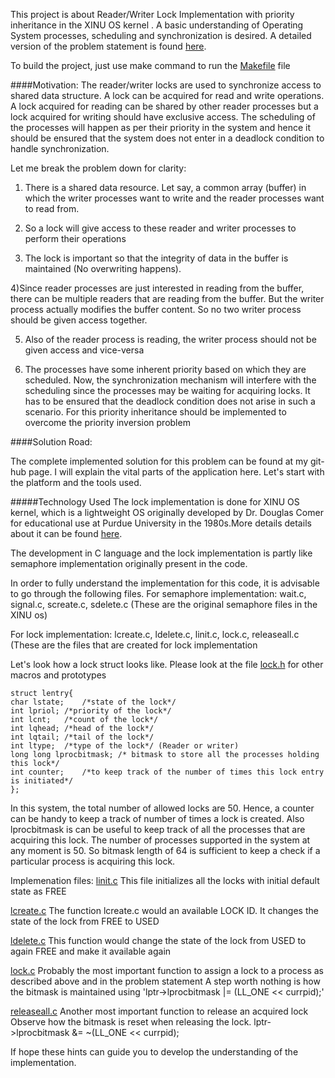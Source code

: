 This project is about Reader/Writer Lock Implementation with priority inheritance in the XINU OS kernel . A basic understanding of Operating System processes, scheduling and synchronization is desired.
A detailed version of the problem statement is found [here](https://github.com/NeetishPathak/SYSTEM-PROJECTS/blob/master/OS%20Locks/Problem_Statement.md).

To build the project, just use make command to run the [Makefile](https://github.com/NeetishPathak/SYSTEM-PROJECTS/blob/master/OS%20Locks/compile/Makefile) file

####Motivation:
The reader/writer locks are used to synchronize access to shared data structure. A lock can be acquired for read and write operations. A lock acquired for reading can be shared by other reader processes but a lock acquired for writing should have exclusive access. The scheduling of the processes will happen as per their priority in the system and hence it should be ensured that the system does not enter in a deadlock condition to handle synchronization.

Let me break the problem down for clarity:

1) There is a shared data resource. Let say, a common array (buffer) in which the writer processes want to write and the reader processes want to read from.

2) So a lock will give access to these reader and writer processes to perform their operations

3) The lock is important so that the integrity of data in the buffer is maintained (No overwriting happens).

4)Since reader processes are just interested in reading from the buffer, there can be multiple readers that are reading from the buffer. But the writer process actually modifies the buffer content. So no two writer process should be given access together.

5) Also of the reader process is reading, the writer process should not be given access and vice-versa

6) The processes have some inherent priority based on which they are scheduled. Now, the synchronization mechanism will interfere with the scheduling since the processes may be waiting for acquiring locks. It has to be ensured that the deadlock condition does not arise in such a scenario. For this priority inheritance should be implemented to overcome the priority inversion problem

####Solution Road:

The complete implemented solution for this problem can be found at my git-hub page. 
I will explain the vital parts of the application here. Let's start with the platform and the tools used.

#####Technology Used
The lock implementation is done for XINU OS kernel, which is a lightweight OS originally developed by Dr. Douglas Comer for educational use at Purdue University in the 1980s.More details details about it can be found [here](http://www.xinu.cs.purdue.edu/).

The development in C language and the lock implementation is partly like semaphore implementation originally present in the code.

In order to fully understand the implementation for this code, it is advisable to go through the following files.
For semaphore implementation:
wait.c, signal.c, screate.c, sdelete.c  (These are the original semaphore files in the XINU os)

For lock implementation:
lcreate.c, ldelete.c, linit.c, lock.c, releaseall.c (These are the files that are created for lock implementation

Let's look how a lock struct looks like. Please look at the file [lock.h](https://github.com/NeetishPathak/SYSTEM-PROJECTS/blob/master/OS%20Locks/h/lock.h) for other macros and prototypes

	struct lentry{
	char lstate;	/*state of the lock*/
	int lpriol;	/*priority of the lock*/
	int lcnt;	/*count of the lock*/
	int lqhead;	/*head of the lock*/
	int lqtail;	/*tail of the lock*/
	int ltype;	/*type of the lock*/ (Reader or writer)
	long long lprocbitmask; /* bitmask to store all the processes holding this lock*/
	int counter;	/*to keep track of the number of times this lock entry is initiated*/
	};
	
In this system, the total number of allowed locks are 50. Hence, a counter can be handy to keep a track of number of times a lock is created. Also lprocbitmask is can be useful to keep track of all the processes that are acquiring this lock. The number of processes supported in the system at any moment is 50. So bitmask length of 64 is sufficient to keep a check if a particular process is acquiring this lock.
 
Implemenation files:
[linit.c](https://github.com/NeetishPathak/SYSTEM-PROJECTS/blob/master/OS%20Locks/sys/linit.c)
This file initializes all the locks with initial default state as FREE

[lcreate.c](https://github.com/NeetishPathak/SYSTEM-PROJECTS/blob/master/OS%20Locks/sys/lcreate.c)
The function lcreate.c would an available LOCK ID. It changes the state of the lock from FREE to USED

[ldelete.c](https://github.com/NeetishPathak/SYSTEM-PROJECTS/blob/master/OS%20Locks/sys/ldelete.c)
This function would change the state of the lock from USED to again FREE and make it available again

[lock.c](https://github.com/NeetishPathak/SYSTEM-PROJECTS/blob/master/OS%20Locks/sys/lock.c)
Probably the most important function to assign a lock to a process as described above and in the problem statement
A step worth nothing is how the bitmask is maintained using 'lptr->lprocbitmask |= (LL_ONE << currpid);'

[releaseall.c](https://github.com/NeetishPathak/SYSTEM-PROJECTS/blob/master/OS%20Locks/sys/releaseall.c)
Another most important function to release an acquired lock 
Observe how the bitmask is reset when releasing the lock. lptr->lprocbitmask &= ~(LL_ONE << currpid);

If hope these hints can guide you to develop the understanding of the implementation.

